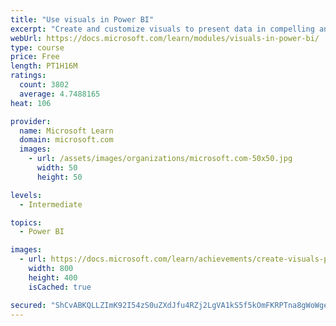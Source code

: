 ```yaml
---
title: "Use visuals in Power BI"
excerpt: "Create and customize visuals to present data in compelling and insightful ways."
webUrl: https://docs.microsoft.com/learn/modules/visuals-in-power-bi/
type: course
price: Free
length: PT1H16M
ratings:
  count: 3802
  average: 4.7488165
heat: 106

provider:
  name: Microsoft Learn
  domain: microsoft.com
  images:
    - url: /assets/images/organizations/microsoft.com-50x50.jpg
      width: 50
      height: 50

levels:
  - Intermediate

topics:
  - Power BI

images:
  - url: https://docs.microsoft.com/learn/achievements/create-visuals-power-bi-desktop-social.png
    width: 800
    height: 400
    isCached: true

secured: "ShCvABKQLLZImK92I54zS0uZXdJfu4RZj2LgVA1kS5f5kOmFKRPTna8gWoWgewujt5KBgCeF8hJ5L6/K7w6EvWRkiRSYHCI2yF3PhWWVIXSC5+41coOxr6htzfVW7l0/ELN4dgS8grVYvRk3rrpLgXZIFKgsFBqjHWCXrc62bh7auilz/WbZ1NjR7cnPZWv46FDX19QYtjkOaCwje+gQ+P6FyytHfqTXD6GH5IPug9gLm9argwOC92wtRDMLXcNb+QoqHLemPFy/7qJjOCiQu2LHhy7c7WZe/A0FmIRMfRMa9xIF7Z/NYZDWxq/zLkDsuthc0LYafQe/C9GcSgcTkaWJJ/bxqE8bG7rGP0kk/cQiRCPXjAR+tekIyOM7OKPSxS4hncK+dCZhX6si0qxFMQedaUvDghzUcbZi/MzShHY=;pIo1gtEH+QycYPA/N6vZZA=="
---
```


